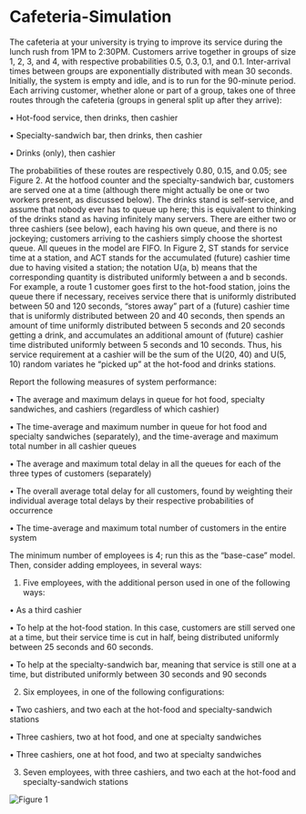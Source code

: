 # Cafeteria-Simulation
The cafeteria at your university is trying to improve its service during the lunch rush
from 1PM to 2:30PM. Customers arrive together in groups of size 1, 2, 3, and 4, with respective
probabilities 0.5, 0.3, 0.1, and 0.1. Inter-arrival times between groups are exponentially distributed
with mean 30 seconds. Initially, the system is empty and idle, and is to run for the 90-minute period.
Each arriving customer, whether alone or part of a group, takes one of three routes through the
cafeteria (groups in general split up after they arrive):

• Hot-food service, then drinks, then cashier

• Specialty-sandwich bar, then drinks, then cashier

• Drinks (only), then cashier

The probabilities of these routes are respectively 0.80, 0.15, and 0.05; see Figure 2. At the hotfood counter and the specialty-sandwich bar, customers are served one at a time (although there
might actually be one or two workers present, as discussed below). The drinks stand is self-service,
and assume that nobody ever has to queue up here; this is equivalent to thinking of the drinks
stand as having infinitely many servers. There are either two or three cashiers (see below), each
having his own queue, and there is no jockeying; customers arriving to the cashiers simply choose
the shortest queue. All queues in the model are FIFO.
In Figure 2, ST stands for service time at a station, and ACT stands for the accumulated (future)
cashier time due to having visited a station; the notation U(a, b) means that the corresponding
quantity is distributed uniformly between a and b seconds. For example, a route 1 customer
goes first to the hot-food station, joins the queue there if necessary, receives service there that is
uniformly distributed between 50 and 120 seconds, “stores away” part of a (future) cashier time
that is uniformly distributed between 20 and 40 seconds, then spends an amount of time uniformly
distributed between 5 seconds and 20 seconds getting a drink, and accumulates an additional
amount of (future) cashier time distributed uniformly between 5 seconds and 10 seconds. Thus, his service requirement at a cashier will be the sum of the U(20, 40) and U(5, 10) random variates he
“picked up” at the hot-food and drinks stations.

Report the following measures of system performance:

• The average and maximum delays in queue for hot food, specialty sandwiches, and cashiers
(regardless of which cashier)

• The time-average and maximum number in queue for hot food and specialty sandwiches
(separately), and the time-average and maximum total number in all cashier queues

• The average and maximum total delay in all the queues for each of the three types of customers
(separately)

• The overall average total delay for all customers, found by weighting their individual average
total delays by their respective probabilities of occurrence

• The time-average and maximum total number of customers in the entire system

The minimum number of employees is 4; run this as the “base-case” model. Then, consider
adding employees, in several ways:

1. Five employees, with the additional person used in one of the following ways:

• As a third cashier

• To help at the hot-food station. In this case, customers are still served one at a time,
but their service time is cut in half, being distributed uniformly between 25 seconds and
60 seconds.

• To help at the specialty-sandwich bar, meaning that service is still one at a time, but
distributed uniformly between 30 seconds and 90 seconds


2. Six employees, in one of the following configurations:

• Two cashiers, and two each at the hot-food and specialty-sandwich stations

• Three cashiers, two at hot food, and one at specialty sandwiches

• Three cashiers, one at hot food, and two at specialty sandwiches


3. Seven employees, with three cashiers, and two each at the hot-food and specialty-sandwich
stations

![Figure 1](https://drive.google.com/uc?export=view&id=1dbZkDfgdXF_dIaHdS8Ovkx8d70bfdr5y)

